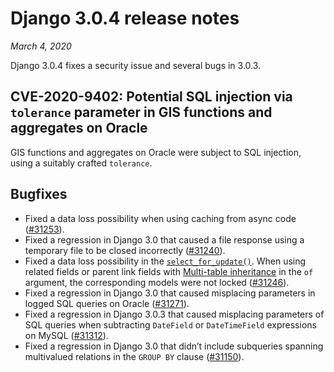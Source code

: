 # Django 3.0.4 release notes

*March 4, 2020*

Django 3.0.4 fixes a security issue and several bugs in 3.0.3.

## CVE-2020-9402: Potential SQL injection via `tolerance` parameter in GIS functions and aggregates on Oracle

GIS functions and aggregates on Oracle were subject to SQL injection,
using a suitably crafted `tolerance`.

## Bugfixes

* Fixed a data loss possibility when using caching from async code
  ([#31253](https://code.djangoproject.com/ticket/31253)).
* Fixed a regression in Django 3.0 that caused a file response using a
  temporary file to be closed incorrectly ([#31240](https://code.djangoproject.com/ticket/31240)).
* Fixed a data loss possibility in the
  [`select_for_update()`](../ref/models/querysets.md#django.db.models.query.QuerySet.select_for_update). When using
  related fields or parent link fields with [Multi-table inheritance](../topics/db/models.md#multi-table-inheritance) in
  the `of` argument, the corresponding models were not locked
  ([#31246](https://code.djangoproject.com/ticket/31246)).
* Fixed a regression in Django 3.0 that caused misplacing parameters in logged
  SQL queries on Oracle ([#31271](https://code.djangoproject.com/ticket/31271)).
* Fixed a regression in Django 3.0.3 that caused misplacing parameters of SQL
  queries when subtracting `DateField` or `DateTimeField` expressions on
  MySQL ([#31312](https://code.djangoproject.com/ticket/31312)).
* Fixed a regression in Django 3.0 that didn’t include subqueries spanning
  multivalued relations in the `GROUP BY` clause ([#31150](https://code.djangoproject.com/ticket/31150)).
